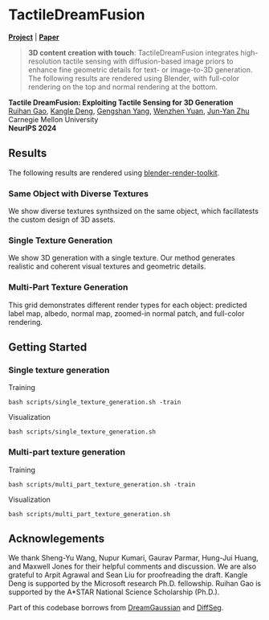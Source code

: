 # TactileDreamFusion

[**Project**](https://ruihangao.github.io/TactileDreamFusion/) | [**Paper**]()

> **3D content creation with touch**: TactileDreamFusion integrates high-resolution tactile sensing with diffusion-based image priors to enhance fine geometric details for text- or image-to-3D generation. The following results are rendered using Blender, with full-color rendering on the top and normal rendering at the bottom.

**Tactile DreamFusion: Exploiting Tactile Sensing for 3D Generation** <br>
[Ruihan Gao](https://ruihangao.github.io/),
[Kangle Deng](https://dunbar12138.github.io/),
[Gengshan Yang](https://gengshan-y.github.io/),
[Wenzhen Yuan](https://siebelschool.illinois.edu/about/people/all-faculty/yuanwz),
[Jun-Yan Zhu](https://www.cs.cmu.edu/~junyanz/) <br>
Carnegie Mellon University <br>
**NeurIPS 2024**

## Results

The following results are rendered using [blender-render-toolkit](https://github.com/dunbar12138/blender-render-toolkit/tree/main).

### Same Object with Diverse Textures

We show diverse textures synthsized on the same object, which facillatests the custom design of 3D assets.

### Single Texture Generation

We show 3D generation with a single texture. Our method generates realistic and coherent visual textures and geometric details.

### Multi-Part Texture Generation

This grid demonstrates different render types for each object: predicted label map, albedo, normal map, zoomed-in normal patch, and full-color rendering.

## Getting Started

### Single texture generation

Training

```
bash scripts/single_texture_generation.sh -train
```

Visualization

```
bash scripts/single_texture_generation.sh
```

### Multi-part texture generation

Training

```
bash scripts/multi_part_texture_generation.sh -train
```

Visualization

```
bash scripts/multi_part_texture_generation.sh
```

## Acknowlegements

We thank Sheng-Yu Wang, Nupur Kumari, Gaurav Parmar, Hung-Jui Huang, and Maxwell Jones for their helpful comments and discussion. We are also grateful to Arpit Agrawal and Sean Liu for proofreading the draft. Kangle Deng is supported by the Microsoft research Ph.D. fellowship. Ruihan Gao is supported by the A\*STAR National Science Scholarship (Ph.D.).

Part of this codebase borrows from [DreamGaussian](https://github.com/dreamgaussian/dreamgaussian) and [DiffSeg](https://github.com/google/diffseg).
